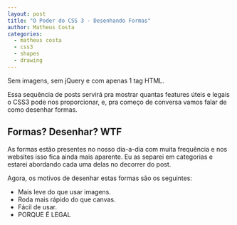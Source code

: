 ```yaml
---
layout: post
title: "O Poder do CSS 3 - Desenhando Formas"
author: Matheus Costa
categories:
  - matheus costa
  - css3
  - shapes
  - drawing
---
```


Sem imagens, sem jQuery e com apenas 1 tag HTML.

<!--more-->

Essa sequência de posts servirá pra mostrar quantas features úteis e legais o CSS3 pode nos proporcionar, e, pra começo de conversa vamos falar de como desenhar formas.

## Formas? Desenhar? WTF ##

As formas estão presentes no nosso dia-a-dia com muita frequência e nos websites isso fica ainda mais aparente. Eu as separei em categorias e estarei abordando cada uma delas no decorrer do post.

Agora, os motivos de desenhar estas formas são os seguintes:

- Mais leve do que usar imagens.
- Roda mais rápido do que canvas.
- Fácil de usar.
- PORQUE É LEGAL
